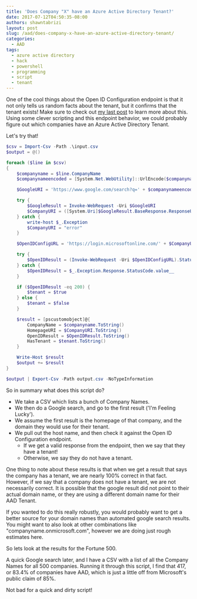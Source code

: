 ```yaml
---
title: 'Does Company "X" have an Azure Active Directory Tenant?'
date: 2017-07-12T04:50:35-08:00
authors: shawntabrizi
layout: post
slug: /aad/does-company-x-have-an-azure-active-directory-tenant/
categories:
  - AAD
tags:
  - azure active directory
  - hack
  - powershell
  - programming
  - script
  - tenant
---
```


One of the cool things about the Open ID Configuration endpoint is that it not only tells us random facts about the tenant, but it confirms that the tenant exists! Make sure to check out [my last post](https://shawntabrizi.com/aad/secret-apis-in-azure-active-directory-and-azure-resource-manager/) to learn more about this. Using some clever scripting and this endpoint behavior, we could probably figure out which companies have an Azure Active Directory Tenant.

Let's try that!

```powershell
$csv = Import-Csv -Path .\input.csv
$output = @()

foreach ($line in $csv)
{
    $companyname = $line.CompanyName
    $companynameencoded = [System.Net.WebUtility]::UrlEncode($companyname)

    $GoogleURI = 'https://www.google.com/search?q=' + $companynameencoded + '&amp;btnI'

    try {
        $GoogleResult = Invoke-WebRequest -Uri $GoogleURI
        $CompanyURI = ([System.Uri]$GoogleResult.BaseResponse.ResponseUri).Host.split('.')[-2..-1] -join '.'
    } catch {
        write-host $_.Exception
        $CompanyURI = "error"
    }

    $OpenIDConfigURL = 'https://login.microsoftonline.com/' + $CompanyURI + '/.well-known/openid-configuration'

    try {
        $OpenIDResult = (Invoke-WebRequest -Uri $OpenIDConfigURL).StatusCode
    } catch {
        $OpenIDResult = $_.Exception.Response.StatusCode.value__
    }

    if ($OpenIDResult -eq 200) {
        $tenant = $true
    } else {
        $tenant = $false
    }

    $result = [pscustomobject]@{
        CompanyName = $companyname.ToString()
        HomepageURI = $CompanyURI.ToString()
        OpenIDResult = $OpenIDResult.ToString()
        HasTenant = $tenant.ToString()
    }

    Write-Host $result
    $output += $result
}

$output | Export-Csv -Path output.csv -NoTypeInformation
```

So in summary what does this script do?

- We take a CSV which lists a bunch of Company Names.
- We then do a Google search, and go to the first result ('I'm Feeling Lucky').
- We assume the first result is the homepage of that company, and the domain they would use for their tenant.
- We pull out the host name, and then check it against the Open ID Configuration endpoint.
  - If we get a valid response from the endpoint, then we say that they have a tenant!
  - Otherwise, we say they do not have a tenant.

One thing to note about these results is that when we get a result that says the company has a tenant, we are nearly 100% correct in that fact. However, if we say that a company does not have a tenant, we are not necessarily correct. It is possible that the google result did not point to their actual domain name, or they are using a different domain name for their AAD Tenant.

If you wanted to do this really robustly, you would probably want to get a better source for your domain names than automated google search results. You might want to also look at other combinations like "companyname.onmicrosoft.com", however we are doing just rough estimates here.

So lets look at the results for the Fortune 500.

A quick Google search later, and I have a CSV with a list of all the Company Names for all 500 companies. Running it through this script, I find that 417, or 83.4% of companies have AAD, which is just a little off from Microsoft's public claim of 85%.

Not bad for a quick and dirty script!

